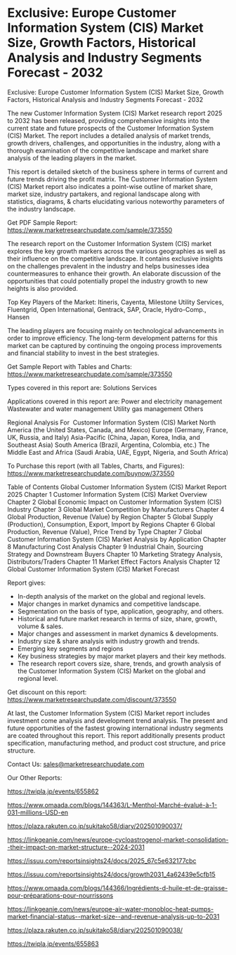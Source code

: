 # Exclusive: Europe Customer Information System (CIS) Market Size, Growth Factors, Historical Analysis and Industry Segments Forecast - 2032
Exclusive: Europe Customer Information System (CIS) Market Size, Growth Factors, Historical Analysis and Industry Segments Forecast - 2032

The new Customer Information System (CIS) Market research report 2025 to 2032 has been released, providing comprehensive insights into the current state and future prospects of the Customer Information System (CIS) Market. The report includes a detailed analysis of market trends, growth drivers, challenges, and opportunities in the industry, along with a thorough examination of the competitive landscape and market share analysis of the leading players in the market.

This report is detailed sketch of the business sphere in terms of current and future trends driving the profit matrix. The Customer Information System (CIS) Market report also indicates a point-wise outline of market share, market size, industry partakers, and regional landscape along with statistics, diagrams, & charts elucidating various noteworthy parameters of the industry landscape.

Get PDF Sample Report: https://www.marketresearchupdate.com/sample/373550

The research report on the Customer Information System (CIS) market explores the key growth markers across the various geographies as well as their influence on the competitive landscape. It contains exclusive insights on the challenges prevalent in the industry and helps businesses idea countermeasures to enhance their growth. An elaborate discussion of the opportunities that could potentially propel the industry growth to new heights is also provided.

Top Key Players of the Market:
Itineris, Cayenta, Milestone Utility Services, Fluentgrid, Open International, Gentrack, SAP, Oracle, Hydro-Comp., Hansen


The leading players are focusing mainly on technological advancements in order to improve efficiency. The long-term development patterns for this market can be captured by continuing the ongoing process improvements and financial stability to invest in the best strategies.

Get Sample Report with Tables and Charts: https://www.marketresearchupdate.com/sample/373550

Types covered in this report are:
Solutions
Services


Applications covered in this report are:
Power and electricity management
Wastewater and water management
Utility gas management
Others


Regional Analysis For  Customer Information System (CIS) Market
North America (the United States, Canada, and Mexico)
Europe (Germany, France, UK, Russia, and Italy)
Asia-Pacific (China, Japan, Korea, India, and Southeast Asia)
South America (Brazil, Argentina, Colombia, etc.)
The Middle East and Africa (Saudi Arabia, UAE, Egypt, Nigeria, and South Africa)

To Purchase this report (with all Tables, Charts, and Figures): https://www.marketresearchupdate.com/buynow/373550

Table of Contents
Global Customer Information System (CIS) Market Report 2025
Chapter 1 Customer Information System (CIS) Market Overview
Chapter 2 Global Economic Impact on Customer Information System (CIS) Industry
Chapter 3 Global Market Competition by Manufacturers
Chapter 4 Global Production, Revenue (Value) by Region
Chapter 5 Global Supply (Production), Consumption, Export, Import by Regions
Chapter 6 Global Production, Revenue (Value), Price Trend by Type
Chapter 7 Global Customer Information System (CIS) Market Analysis by Application
Chapter 8 Manufacturing Cost Analysis
Chapter 9 Industrial Chain, Sourcing Strategy and Downstream Buyers
Chapter 10 Marketing Strategy Analysis, Distributors/Traders
Chapter 11 Market Effect Factors Analysis
Chapter 12 Global Customer Information System (CIS) Market Forecast

Report gives:

- In-depth analysis of the market on the global and regional levels.
- Major changes in market dynamics and competitive landscape.
- Segmentation on the basis of type, application, geography, and others.
- Historical and future market research in terms of size, share, growth, volume & sales.
- Major changes and assessment in market dynamics & developments.
- Industry size & share analysis with industry growth and trends.
- Emerging key segments and regions
- Key business strategies by major market players and their key methods.
- The research report covers size, share, trends, and growth analysis of the Customer Information System (CIS) Market on the global and regional level.

Get discount on this report: https://www.marketresearchupdate.com/discount/373550

At last, the Customer Information System (CIS) Market report includes investment come analysis and development trend analysis. The present and future opportunities of the fastest growing international industry segments are coated throughout this report. This report additionally presents product specification, manufacturing method, and product cost structure, and price structure.

Contact Us:
sales@marketresearchupdate.com

Our Other Reports:

https://twipla.jp/events/655862

https://www.omaada.com/blogs/144363/L-Menthol-Marché-évalué-à-1-031-millions-USD-en

https://plaza.rakuten.co.jp/sukitako58/diary/202501090037/

https://linkgeanie.com/news/europe-cycloastrogenol-market-consolidation--their-impact-on-market-structure--2024-2031

https://issuu.com/reportsinsights24/docs/2025_67c5e632177cbc

https://issuu.com/reportsinsights24/docs/growth2031_4a62439e5cfb15

https://www.omaada.com/blogs/144366/Ingrédients-d-huile-et-de-graisse-pour-préparations-pour-nourrissons

https://linkgeanie.com/news/europe-air-water-monobloc-heat-pumps-market-financial-status--market-size--and-revenue-analysis-up-to-2031

https://plaza.rakuten.co.jp/sukitako58/diary/202501090038/

https://twipla.jp/events/655863

